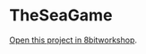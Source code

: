 TheSeaGame
=====

[Open this project in 8bitworkshop](http://8bitworkshop.com/redir.html?platform=nes&githubURL=https%3A%2F%2Fgithub.com%2FEnzoRazoppi%2FTheSeaGame&file=shoot2.c).
